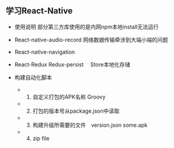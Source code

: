 ## 学习React-Native

- 使用说明
        部分第三方库使用的是内网npm本地install无法运行

- React-native-audio-record
    网络数据传输牵涉到大端小端的问题

- React-native-navigation

- React-Redux Redux-persist
　Store本地化存储

- 构建自动化脚本
    - 1. 自定义打包的APK名称 Groovy
    - 2. 打包的版本号从package.json中读取
    - 3. 构建升级所需要的文件　version.json some.apk
    - 4. zip file

